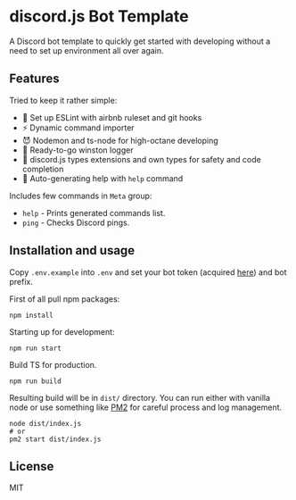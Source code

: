 # discord.js Bot Template
A Discord bot template to quickly get started with developing without a need to set up environment all over again.  

## Features
Tried to keep it rather simple:
- 🐶 Set up ESLint with airbnb ruleset and git hooks
- ⚡ Dynamic command importer
- 😈 Nodemon and ts-node for high-octane developing
- 📜 Ready-to-go winston logger
- 🔧 discord.js types extensions and own types for safety and code completion
- 📓 Auto-generating help with `help` command

Includes few commands in `Meta` group:
- `help` - Prints generated commands list.
- `ping` - Checks Discord pings.

## Installation and usage
Copy `.env.example` into `.env` and set your bot token (acquired [here](https://discord.com/developers/applications)) and bot prefix.

First of all pull npm packages:
```shell script
npm install
```
Starting up for development:
 ```shell script
npm run start
```
Build TS for production.
```shell script
npm run build
```
Resulting build will be in `dist/` directory. You can run either with vanilla node or use something like [PM2](https://pm2.keymetrics.io/docs/usage/quick-start/)
for careful process and log management.
```shell script
node dist/index.js
# or
pm2 start dist/index.js
```
## License
MIT
